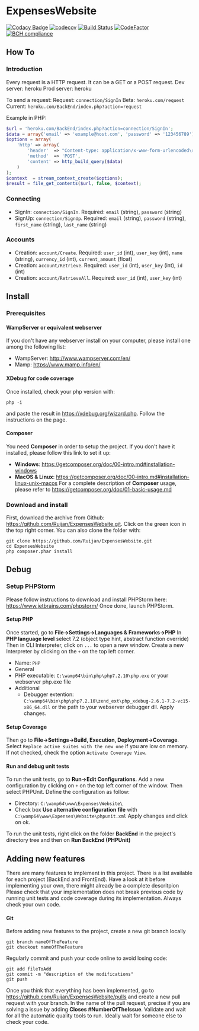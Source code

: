 # ExpensesWebsite

[![Codacy Badge](https://api.codacy.com/project/badge/Grade/8b559408f3724d8ab92307d7c18a1b8c)](https://app.codacy.com/app/rechenmann/ExpensesWebsite?utm_source=github.com&utm_medium=referral&utm_content=Ruijan/ExpensesWebsite&utm_campaign=Badge_Grade_Settings)
[![codecov](https://codecov.io/gh/Ruijan/ExpensesWebsite/branch/master/graph/badge.svg)](https://codecov.io/gh/Ruijan/ExpensesWebsite)
[![Build Status](https://travis-ci.org/Ruijan/ExpensesWebsite.svg?branch=master)](https://travis-ci.org/Ruijan/ExpensesWebsite)
[![CodeFactor](https://www.codefactor.io/repository/github/ruijan/expenseswebsite/badge)](https://www.codefactor.io/repository/github/ruijan/expenseswebsite)
[![BCH compliance](https://bettercodehub.com/edge/badge/Ruijan/ExpensesWebsite?branch=master)](https://bettercodehub.com/results/Ruijan/ExpensesWebsite)

## How To
### Introduction
Every request is a HTTP request. It can be a GET or a POST request. 
Dev server: heroku
Prod server: heroku

To send a request:
Request: `connection/SignIn`
Beta: `heroku.com/request`
Current: `heroku.com/BackEnd/index.php?action=request`

Example in PHP:
```php
$url = 'heroku.com/BackEnd/index.php?action=connection/SignIn';
$data = array('email' => 'example@host.com', 'password' => '123456789');
$options = array(
    'http' => array(
        'header'  => "Content-type: application/x-www-form-urlencoded\r\n",
        'method'  => 'POST',
        'content' => http_build_query($data)
    )
);
$context  = stream_context_create($options);
$result = file_get_contents($url, false, $context);
```

### Connecting
*   SignIn: `connection/SignIn`. Required: `email` (string), `password` (string)
*   SignUp: `connection/SignUp`. Required: `email` (string), `password` (string), `first_name` (string), `last_name` (string)

### Accounts
*   Creation: `account/Create`. Required: `user_id` (int), `user_key` (int), `name` (string), `currency_id` (int), `current_amount` (float)
*   Creation: `account/Retrieve`. Required: `user_id` (int), `user_key` (int), `id` (int)
*   Creation: `account/RetrieveAll`. Required: `user_id` (int), `user_key` (int)

## Install

### Prerequisites

#### WampServer or equivalent webserver
If you don't have any webserver install on your computer, please install one among the following list:
*   WampServer: http://www.wampserver.com/en/
*   Mamp: https://www.mamp.info/en/

#### XDebug for code coverage
Once installed, check your php version with:
```
php -i
```
and paste the result in https://xdebug.org/wizard.php. Follow the instructions on the page.

#### Composer
You need **Composer** in order to setup the project. If you don't have it installed, please follow this link to set it up:
*   **Windows**: https://getcomposer.org/doc/00-intro.md#installation-windows
*   **MacOS & Linux**: https://getcomposer.org/doc/00-intro.md#installation-linux-unix-macos
For a complete description of **Composer** usage, please refer to https://getcomposer.org/doc/01-basic-usage.md

### Download and install
First, download the archive from Github: https://github.com/Ruijan/ExpensesWebsite.git. Click on the green icon in the top right corner. You can also clone the folder with:
```
git clone https://github.com/Ruijan/ExpensesWebsite.git
cd ExpensesWebsite
php composer.phar install
```

## Debug
### Setup PHPStorm
Please follow instructions to download and install PHPStorm here: https://www.jetbrains.com/phpstorm/
Once done, launch PHPStorm.

#### Setup PHP
Once started, go to **File->Settings->Languages & Frameworks->PHP**
In **PHP language level** select 7.2 (object type hint, abstract function override)
Then in CLI Interpreter, click on `...` to open a new window.
Create a new Interpreter by clicking on the `+` on the top left corner.
*   Name: `PHP`
*   General
  *   PHP executable: `C:\wamp64\bin\php\php7.2.10\php.exe` or your webserver php.exe file
* Additional
  *   Debugger extention: `C:\wamp64\bin\php\php7.2.10\zend_ext\php_xdebug-2.6.1-7.2-vc15-x86_64.dll` or the path to your webserver debugger dll.
Apply changes.

#### Setup Coverage
Then go to **File->Settings->Build, Execution, Deployment->Coverage**. Select `Replace active suites with the new one` if you are low on memory. If not checked, check the option `Activate Coverage View`. 

#### Run and debug unit tests
To run the unit tests, go to **Run->Edit Configurations**. Add a new configuration by clicking on `+` on the top left corner of the window. Then select PHPUnit. Define the configuration as follow:
*   Directory: `C:\wamp64\www\Expenses\Website\`
*   Check box **Use alternative configuration file** with `C:\wamp64\www\Expenses\Website\phpunit.xml`
Apply changes and click on ok.

To run the unit tests, right click on the folder **BackEnd** in the project's directory tree and then on **Run BackEnd (PHPUnit)**

## Adding new features
There are many features to implement in this project. There is a list available for each project (BackEnd and FrontEnd). Have a look at it before implementing your own, there might already be a complete descritpion
Please check that your implementation does not break previous code by running unit tests and code coverage during its implementation. Always check your own code.

#### Git
Before adding new features to the project, create a new git branch locally
```
git branch nameOfTheFeature
git checkout nameOfTheFeature
```
Regularly commit and push your code online to avoid losing code:
```
git add fileToAdd
git commit -m "description of the modifications"
git push
```
Once you think that everything has been implemented, go to https://github.com/Ruijan/ExpensesWebsite/pulls and create a new pull request with your branch. In the name of the pull request, precise if you are solving a issue by adding **Closes #NumberOfTheIssue**. Validate and wait for all the automatic quality tools to run. Ideally wait for someone else to check your code.
